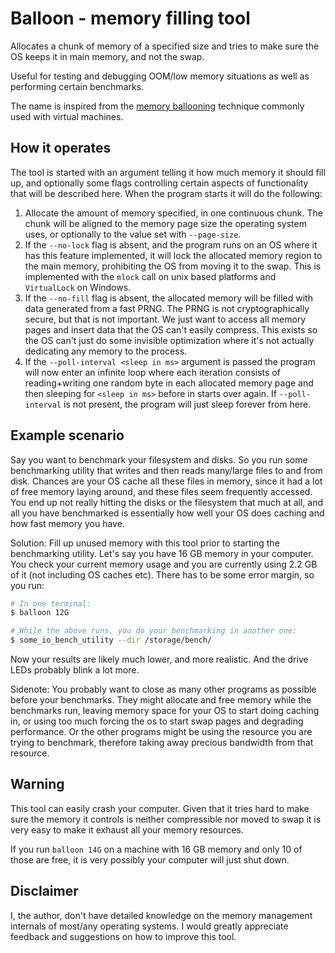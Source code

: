 # Balloon - memory filling tool

Allocates a chunk of memory of a specified size and tries to make sure the
OS keeps it in main memory, and not the swap.

Useful for testing and debugging OOM/low memory situations as well as performing certain benchmarks.

The name is inspired from the [memory ballooning] technique commonly used with virtual machines.

[memory ballooning]: https://www.techopedia.com/definition/30466/memory-ballooning

## How it operates

The tool is started with an argument telling it how much memory it should fill up, and optionally
some flags controlling certain aspects of functionality that will be described here. When the
program starts it will do the following:

1. Allocate the amount of memory specified, in one continuous chunk. The chunk will be
   aligned to the memory page size the operating system uses, or optionally to the value set with
   `--page-size`.
2. If the `--no-lock` flag is absent, and the program runs on an OS where it has this feature
   implemented, it will lock the allocated memory region to the main memory, prohibiting the OS
   from moving it to the swap. This is implemented with the `mlock` call on unix based platforms
   and `VirtualLock` on Windows.
3. If the `--no-fill` flag is absent, the allocated memory will be filled with data generated from
   a fast PRNG. The PRNG is not cryptographically secure, but that is not important. We just want
   to access all memory pages and insert data that the OS can't easily compress. This exists so
   the OS can't just do some invisible optimization where it's not actually dedicating any memory
   to the process.
4. If the `--poll-interval <sleep in ms>` argument is passed the program will now enter an
   infinite loop where each iteration consists of reading+writing one random byte in each allocated
   memory page and then sleeping for `<sleep in ms>` before in starts over again.
   If `--poll-interval` is not present, the program will just sleep forever from here.

## Example scenario

Say you want to benchmark your filesystem and disks. So you run some benchmarking utility that
writes and then reads many/large files to and from disk. Chances are your OS cache all these
files in memory, since it had a lot of free memory laying around, and these files seem frequently
accessed. You end up not really hitting the disks or the filesystem that much at all, and all you
have benchmarked is essentially how well your OS does caching and how fast memory you have.

Solution: Fill up unused memory with this tool prior to starting the benchmarking utility.
Let's say you have 16 GB memory in your computer. You check your current memory usage and you are
currently using 2.2 GB of it (not including OS caches etc). There has to be some error margin, so
you run:
```bash
# In one terminal:
$ balloon 12G

# While the above runs, you do your benchmarking in another one:
$ some_io_bench_utility --dir /storage/bench/
```

Now your results are likely much lower, and more realistic. And the drive LEDs probably blink a lot
more.

Sidenote: You probably want to close as many other programs as possible before your benchmarks.
They might allocate and free memory while the benchmarks run, leaving memory space for your OS
to start doing caching in, or using too much forcing the os to start swap pages and degrading
performance. Or the other programs might be using the resource you are trying to benchmark,
therefore taking away precious bandwidth from that resource.

## Warning

This tool can easily crash your computer. Given that it tries hard to make sure the memory it
controls is neither compressible nor moved to swap it is very easy to make it exhaust all your
memory resources.

If you run `balloon 14G` on a machine with 16 GB memory and only 10 of those are free, it is very
possibly your computer will just shut down.

## Disclaimer

I, the author, don't have detailed knowledge on the memory management internals of most/any
operating systems. I would greatly appreciate feedback and suggestions on how to improve this tool.
